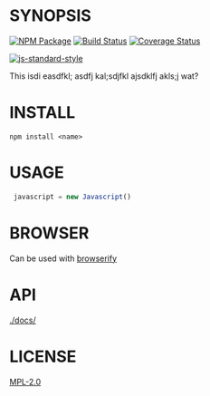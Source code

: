 # SYNOPSIS 
[![NPM Package](https://img.shields.io/npm/v/<modeule-name>.svg?style=flat-square)](https://www.npmjs.org/package/<module-name>)
[![Build Status](https://img.shields.io/travis/<gh-user>/<repo>.svg?branch=master&style=flat-square)](https://travis-ci.org/<gh-user>/<repo>)
[![Coverage Status](https://img.shields.io/coveralls/<gh-user>/<repo>.svg?style=flat-square)](https://coveralls.io/r/<gh-user>/<repo>)

[![js-standard-style](https://cdn.rawgit.com/feross/standard/master/badge.svg)](https://github.com/feross/standard)  

This isdi easdfkl; asdfj kal;sdjfkl ajsdklfj akls;j wat?

# INSTALL
`npm install <name>`

# USAGE

```javascript
 javascript = new Javascript()
```

# BROWSER  
Can be used with [browserify](http://browserify.org/)

# API
[./docs/](./docs/index.md)

# LICENSE
[MPL-2.0](https://tldrlegal.com/license/mozilla-public-license-2.0-(mpl-2))
